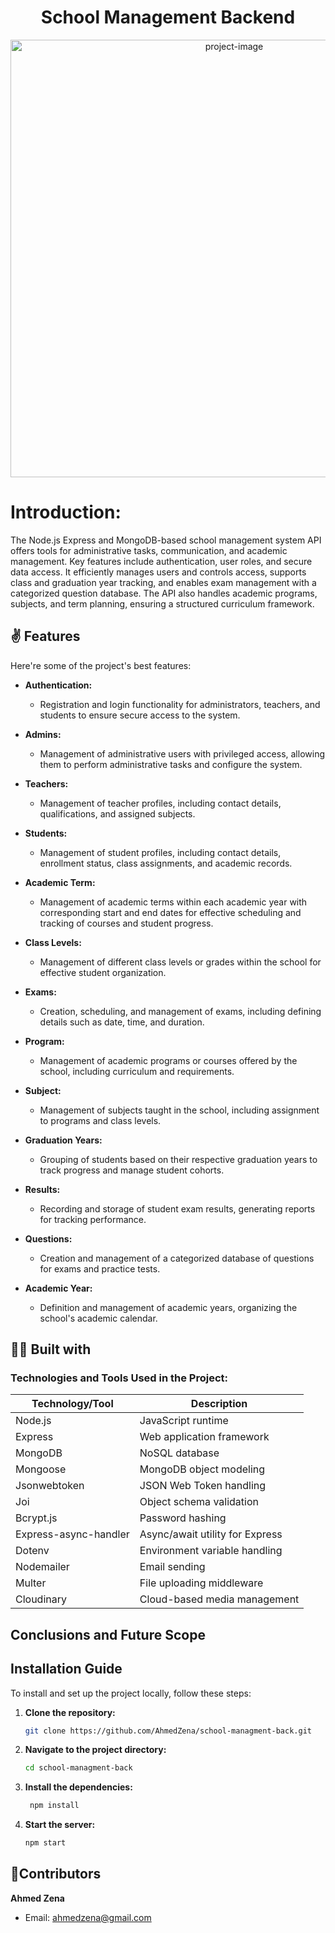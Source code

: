 <h1 align="center" id="title">School Management Backend</h1>

<p align="center"><img src="https://leadschool.in/wp-content/uploads/2024/01/Which-is-the-best-all-in-one-school-management-system-in-India.png" alt="project-image"  width="700"></p>

# **Introduction:**

<p id="description">The Node.js Express and MongoDB-based school management system API offers tools for administrative tasks, communication, and academic management. Key features include authentication, user roles, and secure data access. It efficiently manages users and controls access, supports class and graduation year tracking, and enables exam management with a categorized question database. The API also handles academic programs, subjects, and term planning, ensuring a structured curriculum framework.</p>

<h2>✌️ Features</h2>

Here're some of the project's best features:

- **Authentication:**

  - Registration and login functionality for administrators, teachers, and students to ensure secure access to the system.

- **Admins:**

  - Management of administrative users with privileged access, allowing them to perform administrative tasks and configure the system.

- **Teachers:**

  - Management of teacher profiles, including contact details, qualifications, and assigned subjects.

- **Students:**

  - Management of student profiles, including contact details, enrollment status, class assignments, and academic records.

- **Academic Term:**

  - Management of academic terms within each academic year with corresponding start and end dates for effective scheduling and tracking of courses and student progress.

- **Class Levels:**

  - Management of different class levels or grades within the school for effective student organization.

- **Exams:**

  - Creation, scheduling, and management of exams, including defining details such as date, time, and duration.

- **Program:**

  - Management of academic programs or courses offered by the school, including curriculum and requirements.

- **Subject:**

  - Management of subjects taught in the school, including assignment to programs and class levels.

- **Graduation Years:**

  - Grouping of students based on their respective graduation years to track progress and manage student cohorts.

- **Results:**

  - Recording and storage of student exam results, generating reports for tracking performance.

- **Questions:**

  - Creation and management of a categorized database of questions for exams and practice tests.

- **Academic Year:**
  - Definition and management of academic years, organizing the school's academic calendar.

<h2>👨‍💻 Built with</h2>

### Technologies and Tools Used in the Project:

| Technology/Tool       | Description                     |
| --------------------- | ------------------------------- |
| Node.js               | JavaScript runtime              |
| Express               | Web application framework       |
| MongoDB               | NoSQL database                  |
| Mongoose              | MongoDB object modeling         |
| Jsonwebtoken          | JSON Web Token handling         |
| Joi                   | Object schema validation        |
| Bcrypt.js             | Password hashing                |
| Express-async-handler | Async/await utility for Express |
| Dotenv                | Environment variable handling   |
| Nodemailer            | Email sending                   |
| Multer                | File uploading middleware       |
| Cloudinary            | Cloud-based media management    |

<h2>
Conclusions and Future Scope
</h2>

## Installation Guide

To install and set up the project locally, follow these steps:

1. **Clone the repository:**

   ```bash
   git clone https://github.com/AhmedZena/school-managment-back.git
   ```

2. **Navigate to the project directory:**

   ```bash
   cd school-managment-back
   ```

3. **Install the dependencies:**

   ```bash
    npm install
   ```

4. **Start the server:**

   ```bash
   npm start
   ```

## 🤝Contributors

**Ahmed Zena**

- Email: [ahmedzena@gmail.com](mailto:ahmedzena@gmail.com)
